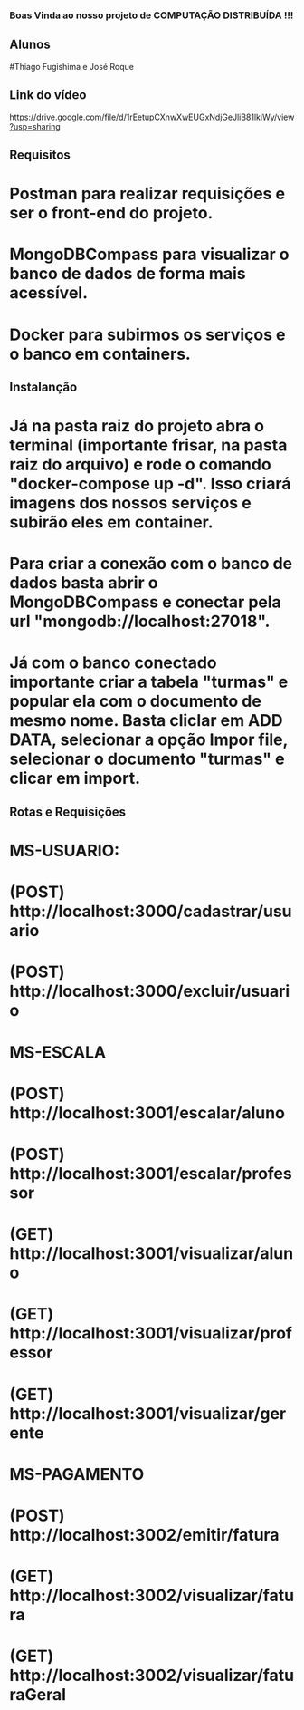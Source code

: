 ### Boas Vinda ao nosso projeto de COMPUTAÇÃO DISTRIBUÍDA !!!

## Alunos
#Thiago Fugishima e José Roque

## Link do vídeo
https://drive.google.com/file/d/1rEetupCXnwXwEUGxNdjGeJliB81lkiWy/view?usp=sharing

## Requisitos

# Postman para realizar requisições e ser o front-end do projeto.
# MongoDBCompass para visualizar o banco de dados de forma mais acessível.
# Docker para subirmos os serviços e o banco em containers.

## Instalanção

# Já na pasta raiz do projeto abra o terminal (importante frisar, na pasta raiz do arquivo) e rode o comando "docker-compose up -d". Isso criará imagens dos nossos serviços e subirão eles em container.
# Para criar a conexão com o banco de dados basta abrir o MongoDBCompass e conectar pela url "mongodb://localhost:27018".
# Já com o banco conectado importante criar a tabela "turmas" e popular ela com o documento de mesmo nome. Basta cliclar em ADD DATA, selecionar a opção Impor file, selecionar o documento "turmas" e clicar em import.

## Rotas e Requisições

# MS-USUARIO:
# (POST) http://localhost:3000/cadastrar/usuario
# (POST) http://localhost:3000/excluir/usuario

# MS-ESCALA
# (POST) http://localhost:3001/escalar/aluno
# (POST) http://localhost:3001/escalar/professor
# (GET)  http://localhost:3001/visualizar/aluno
# (GET)  http://localhost:3001/visualizar/professor
# (GET)  http://localhost:3001/visualizar/gerente

# MS-PAGAMENTO
# (POST) http://localhost:3002/emitir/fatura
# (GET)  http://localhost:3002/visualizar/fatura
# (GET)  http://localhost:3002/visualizar/faturaGeral
